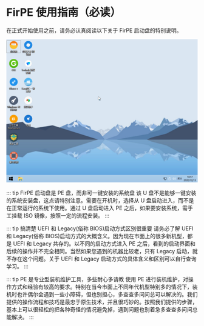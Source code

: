 # FirPE 使用指南（必读）

在正式开始使用之前，请务必认真阅读以下关于 FirPE 启动盘的特别说明。

![](../img/FirPE_Win10PE_1.png)

::: tip FirPE 启动盘是 PE 盘，而非可一键安装的系统盘
该 U 盘不是能够一键安装的系统安装盘，这点请特别注意。需要在开机时，选择从 U 盘启动进入，而不是在正常运行的系统下使用。通过 U 盘启动进入 PE 之后，如果要安装系统，需手工挂载 ISO 镜像，按照一定的流程安装。
:::

::: tip 搞清楚 UEFI 和 Legacy(俗称 BIOS)启动方式区别很重要
请务必了解 UEFI 和 Legacy(俗称 BIOS)启动方式的大概含义。因为现在市面上的很多新机型，都是 UEFI 和 Legacy 共存的。以不同的启动方式进入 PE 之后，看到的启动界面和后续的操作并不完全相同。当然如果您遇到的机器比较老，只有 Legacy 启动，就不存在这个问题。关于 UEFI 和 Legacy 启动方式的具体含义和区别可以自行查询学习。
:::

::: tip PE 是专业型装机维护工具，多些耐心多请教
使用 PE 进行装机维护，对操作方式和经验有较高的要求。特别在当今市面上不同年代机型特别多的情况下，装机时也许偶尔会遇到一些小障碍，但也别担心，多查查多问问总可以解决的。我们提供的操作流程和技巧是最忠于原生技术，并且很巧妙的。按照我们提供的步骤，基本上可以很轻松的把各种奇怪的情况避免掉，遇到问题也别着急多查查多问问总能解决。
:::
